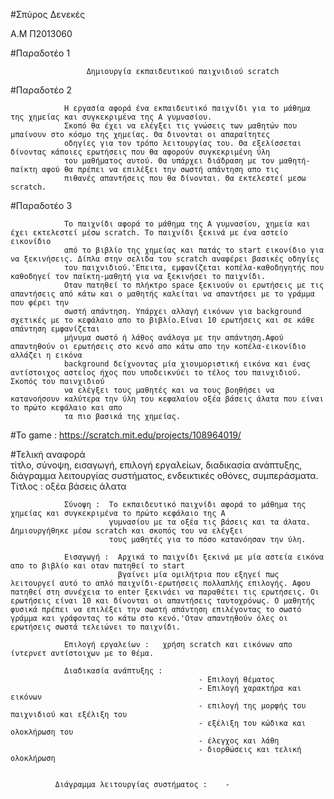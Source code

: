   
#Σπύρος Δενεκές 
  
  Α.Μ  Π2013060




#Παραδοτέο 1   
 
                     Δημιουργία εκπαιδευτικού παιχνιδιού scratch
   
   



#Παραδοτέο 2  
 
                Η εργασία αφορά ένα εκπαιδευτικό παιχνίδι για το μάθημα της χημείας και συγκεκριμένα της Α γυμνασίου.
                Σκοπό θα έχει να ελέγξει τις γνώσεις των μαθητών που μπαίνουν στο κόσμο της χημείας. Θα δινονται οι απαραίτητες 
                οδηγίες για τον τρόπο λειτουργίας του. Θα εξελίσσεται δίνοντας κάποιες ερωτήσεις που θα αφορούν συγκεκριμένη ύλη
                του μαθήματος αυτού. Θα υπάρχει διάδραση με τον μαθητή-παίκτη αφού θα πρέπει να επιλέξει την σωστή απάντηση απο τις 
                πιθανές απαντήσεις που θα δίνονται. Θα εκτελεστεί μεσω scratch.
                
                
                
#Παραδοτέο 3 
 
                Το παιχνίδι αφορά το μάθημα της Α γυμνασίου, χημεία και έχει εκτελεστεί μέσω scratch. Το παιχνίδι ξεκινά με ένα αστείο εικονίδιο
                από το βιβλίο της χημείας και πατάς το start εικονίδιο για να ξεκινήσεις. Δίπλα στην σελιδα του scratch αναφέρει βασικές οδηγίες
                του παιχνιδιού.'Επειτα, εμφανίζεται κοπέλα-καθοδηγητής που καθοδηγεί τον παίκτη-μαθητή για να ξεκινήσει το παιχνίδι.
                Οταν πατηθεί το πλήκτρο space ξεκινούν οι ερωτήσεις με τις απαντήσεις από κάτω και ο μαθητής καλείται να απαντήσει με το γράμμα που φέρει την 
                σωστή απάντηση. Υπάρχει αλλαγή εικόνων για background σχετικές με το κεφάλαιο απο το βιβλίο.Είναι 10 ερωτήσεις και σε κάθε απάντηση εμφανίζεται 
                μήνυμα σωστό ή λάθος ανάλογα με την απάντηση.Αφού απαντηθούν οι ερωτήσεις στο κενό απο κάτω απο την κοπέλα-εικονίδιο αλλάζει η εικόνα 
                background δείχνοντας μία χιουμοριστική εικόνα και ένας αντίστοιχος αστείος ήχος που υποδεικνύει το τέλος του παινχιδιού. Σκοπός του παινχιδιού 
                να ελέγξει τους μαθητές και να τους βοηθήσει να κατανοήσουν καλύτερα την ύλη του κεφαλαίου οξέα βάσεις άλατα που είναι το πρώτο κεφάλαιο και απο
                τα πιο βασικά της χημείας.
                
                
#Το game : 
https://scratch.mit.edu/projects/108964019/               
                
                
#Τελική αναφορά    
                              τίτλο, σύνοψη, εισαγωγή, επιλογή εργαλείων, διαδικασία ανάπτυξης, διάγραμμα λειτουργίας συστήματος, ενδεικτικές οθόνες, συμπεράσματα.
                Τίτλος :  οξέα βάσεις άλατα
                
                Σύνοψη :  Το εκπαιδευτικό παιχνίδι αφορά το μάθημα της χημείας και συγκεκριμένα το πρώτο κεφάλαιο της Α
                          γυμνασίου με τα οξέα τις βάσεις και τα άλατα. Δημιουργήθηκε μέσω scratch και σκοπός του να ελέγξει
                          τους μαθητές για το πόσο κατανόησαν την ύλη.
                
                Εισαγωγή :  Αρχικά το παιχνίδι ξεκινά με μία αστεία εικόνα απο το βιβλίο και οταν πατηθεί το start 
                            βγαίνει μία ομιλήτρια που εξηγεί πως λειτουργεί αυτό το απλό παιχνίδι-ερωτήσεις πολλαπλής επιλογής. Αφου πατηθεί στη συνέχεια το enter ξεκινάει να παραθέτει τις ερωτήσεις. Οι ερωτήσεις είναι 10 και δίνονται οι απαντήσεις ταυτοχρόνως. Ο μαθητής φυσικά πρέπει να επιλέξει την σωστή απάντηση επιλέγοντας το σωστό γράμμα και γράφοντας το κάτω στο κενό.'Οταν απαντηθούν όλες οι ερωτήσεις σωστά τελειώνει το παιχνίδι.
                            
                Επιλογή εργαλείων :   χρήση scratch και εικόνων απο ίντερνετ αντίστοιχων με το θέμα.
                
                Διαδικασία ανάπτυξης :   
                                              - Επιλογή θέματος 
                                              - Επιλογή χαρακτήρα και εικόνων
                                              - επιλογή της μορφής του παιχνιδιού και εξέλιξη του
                                              - εξέλιξη του κώδικα και ολοκλήρωση του
                                              - έλεγχος και λάθη
                                              - διορθώσεις και τελική ολοκλήρωση
                                              
                                              
              Διάγραμμα λειτουργίας συστήματος :    - 
                
                
